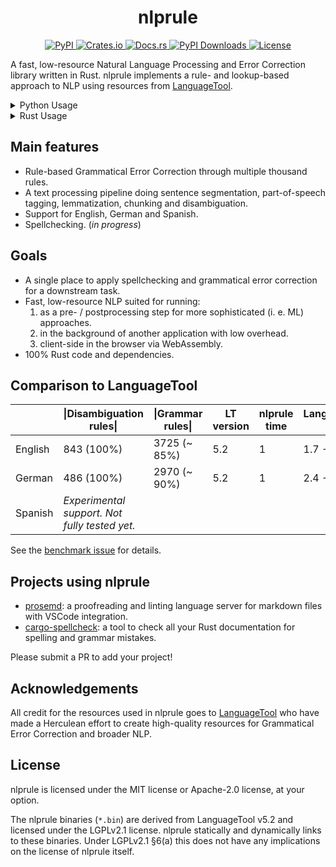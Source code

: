 <h1 align='center'>
  nlprule
</h1>

<p align='center'>
    <a href="https://pypi.org/project/nlprule">
        <img src="https://img.shields.io/pypi/v/nlprule" alt="PyPI">
    </a>
    <a href="https://crates.io/crates/nlprule">
        <img src="https://img.shields.io/crates/v/nlprule" alt="Crates.io">
    </a>
    <a href="https://docs.rs/nlprule">
        <img src="https://docs.rs/nlprule/badge.svg" alt="Docs.rs">
    </a>
    <a href="https://pepy.tech/project/nlprule">
        <img src="https://pepy.tech/badge/nlprule/month" alt="PyPI Downloads">
    </a>
    <a href="">
        <img src="https://img.shields.io/crates/l/nlprule" alt="License">
    </a>
</p>

A fast, low-resource Natural Language Processing and Error Correction library written in Rust. nlprule implements a rule- and lookup-based approach to NLP using resources from [LanguageTool](github.com/languagetool-org/languagetool).

<details>
  <summary>Python Usage</summary>

Install: `pip install nlprule`

Use:
```python
from nlprule import Tokenizer, Rules

tokenizer = Tokenizer.load("en")
rules = Rules.load("en", tokenizer)
```
```python
rules.correct("He wants that you send him an email.")
# returns: 'He wants you to send him an email.'

rules.correct("I can due his homework.")
# returns: 'I can do his homework.'

for s in rules.suggest("She was not been here since Monday."):
    print(s.start, s.end, s.replacements, s.source, s.message)
# prints:
# 4 16 ['was not', 'has not been'] WAS_BEEN.1 Did you mean was not or has not been?
```
```python
for sentence in tokenizer.pipe("A brief example is shown."):
    for token in sentence:
        print(
            repr(token.text).ljust(10),
            repr(token.span).ljust(10),
            repr(token.tags).ljust(24),
            repr(token.lemmas).ljust(24),
            repr(token.chunks).ljust(24),
        )
# prints:
# ''         (0, 0)     ['SENT_START']           []                       []                      
# 'A'        (0, 1)     ['DT']                   ['A', 'a']               ['B-NP-singular']       
# 'brief'    (2, 7)     ['JJ']                   ['brief']                ['I-NP-singular']       
# 'example'  (8, 15)    ['NN:UN']                ['example']              ['E-NP-singular']       
# 'is'       (16, 18)   ['VBZ']                  ['be', 'is']             ['B-VP']                
# 'shown'    (19, 24)   ['VBN']                  ['show', 'shown']        ['I-VP']                
# '.'        (24, 25)   ['.', 'PCT', 'SENT_END'] ['.']                    ['O']
```
</details>

<details>
  <summary>Rust Usage</summary>

Recommended setup:

`Cargo.toml`
```toml
[dependencies]
nlprule = "<version>"

[build-dependencies]
nlprule-build = "<version>" # must be the same as the nlprule version!
```

`build.rs`
```rust
fn main() {
    println!("cargo:rerun-if-changed=build.rs");

    nlprule_build::BinaryBuilder::new(
        &["en"],
        std::env::var("OUT_DIR").expect("OUT_DIR is set when build.rs is running"),
    )
    .build()
    .validate();
}
```

`src/main.rs`
```rust
use nlprule::{Rules, Tokenizer, tokenizer_filename, rules_filename};

fn main() {
    let mut tokenizer_bytes: &'static [u8] = include_bytes!(concat!(
        env!("OUT_DIR"),
        "/",
        tokenizer_filename!("en")
    ));
    let mut rules_bytes: &'static [u8] = include_bytes!(concat!(
        env!("OUT_DIR"),
        "/",
        rules_filename!("en")
    ));

    let tokenizer = Tokenizer::from_reader(&mut tokenizer_bytes).expect("tokenizer binary is valid");
    let rules = Rules::from_reader(&mut rules_bytes).expect("rules binary is valid");

    assert_eq!(
        rules.correct("She was not been here since Monday.", &tokenizer),
        String::from("She was not here since Monday.")
    );
}
```

`nlprule` and `nlprule-build` versions are kept in sync.

</details>

## Main features

- Rule-based Grammatical Error Correction through multiple thousand rules.
- A text processing pipeline doing sentence segmentation, part-of-speech tagging, lemmatization, chunking and disambiguation.
- Support for English, German and Spanish.
- Spellchecking. (*in progress*)

## Goals

- A single place to apply spellchecking and grammatical error correction for a downstream task.
- Fast, low-resource NLP suited for running:
    1. as a pre- / postprocessing step for more sophisticated (i. e. ML) approaches.
    2. in the background of another application with low overhead.
    3. client-side in the browser via WebAssembly.
- 100% Rust code and dependencies.

## Comparison to LanguageTool

|         | \|Disambiguation rules\| | \|Grammar rules\| | LT version   | nlprule time | LanguageTool time |
|---------|--------------------------|-------------------|--------------|--------------|-------------------|
| English | 843 (100%)               | 3725 (~ 85%)      | 5.2          | 1            | 1.7 - 2.0         |
| German  | 486 (100%)               | 2970 (~ 90%)      | 5.2          | 1            | 2.4 - 2.8         |
| Spanish | *Experimental support. Not fully tested yet.*

See the [benchmark issue](https://github.com/bminixhofer/nlprule/issues/6) for details.

## Projects using nlprule

- [prosemd](https://github.com/kitten/prosemd-lsp): a proofreading and linting language server for markdown files with VSCode integration.
- [cargo-spellcheck](https://github.com/drahnr/cargo-spellcheck): a tool to check all your Rust documentation for spelling and grammar mistakes.

Please submit a PR to add your project!

## Acknowledgements

All credit for the resources used in nlprule goes to [LanguageTool](https://github.com/languagetool-org/languagetool) who have made a Herculean effort to create high-quality resources for Grammatical Error Correction and broader NLP.

## License

nlprule is licensed under the MIT license or Apache-2.0 license, at your option.

The nlprule binaries (`*.bin`) are derived from LanguageTool v5.2 and licensed under the LGPLv2.1 license. nlprule statically and dynamically links to these binaries. Under LGPLv2.1 §6(a) this does not have any implications on the license of nlprule itself.
